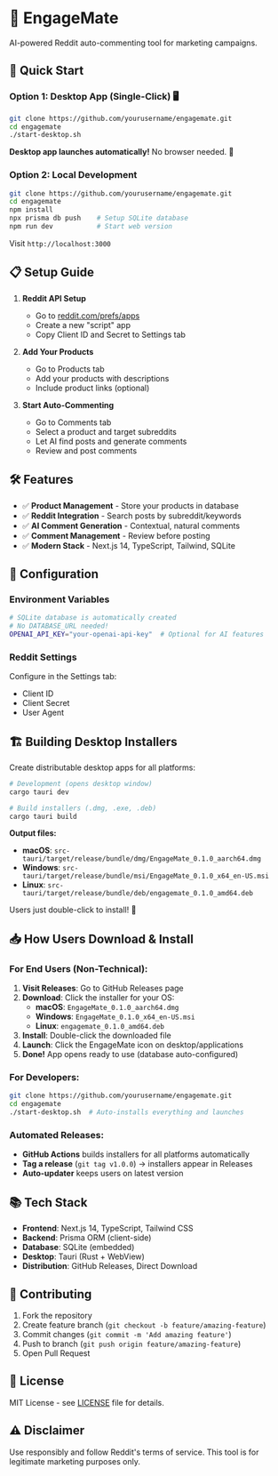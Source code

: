 # 🤖 EngageMate

AI-powered Reddit auto-commenting tool for marketing campaigns.

## 🚀 Quick Start

### Option 1: Desktop App (Single-Click) 🖥️
```bash
git clone https://github.com/yourusername/engagemate.git
cd engagemate
./start-desktop.sh
```

**Desktop app launches automatically!** No browser needed. 🎉

### Option 2: Local Development
```bash
git clone https://github.com/yourusername/engagemate.git
cd engagemate
npm install
npx prisma db push    # Setup SQLite database
npm run dev           # Start web version
```

Visit `http://localhost:3000`

## 📋 Setup Guide

1. **Reddit API Setup**
   - Go to [reddit.com/prefs/apps](https://www.reddit.com/prefs/apps)
   - Create a new "script" app
   - Copy Client ID and Secret to Settings tab

2. **Add Your Products**
   - Go to Products tab
   - Add your products with descriptions
   - Include product links (optional)

3. **Start Auto-Commenting**
   - Go to Comments tab
   - Select a product and target subreddits
   - Let AI find posts and generate comments
   - Review and post comments

## 🛠️ Features

- ✅ **Product Management** - Store your products in database
- ✅ **Reddit Integration** - Search posts by subreddit/keywords
- ✅ **AI Comment Generation** - Contextual, natural comments
- ✅ **Comment Management** - Review before posting
- ✅ **Modern Stack** - Next.js 14, TypeScript, Tailwind, SQLite

## 🔧 Configuration

### Environment Variables
```bash
# SQLite database is automatically created
# No DATABASE_URL needed!
OPENAI_API_KEY="your-openai-api-key"  # Optional for AI features
```

### Reddit Settings
Configure in the Settings tab:
- Client ID
- Client Secret  
- User Agent

## 🏗️ Building Desktop Installers

Create distributable desktop apps for all platforms:

```bash
# Development (opens desktop window)
cargo tauri dev

# Build installers (.dmg, .exe, .deb)
cargo tauri build
```

**Output files:**
- **macOS**: `src-tauri/target/release/bundle/dmg/EngageMate_0.1.0_aarch64.dmg`
- **Windows**: `src-tauri/target/release/bundle/msi/EngageMate_0.1.0_x64_en-US.msi`
- **Linux**: `src-tauri/target/release/bundle/deb/engagemate_0.1.0_amd64.deb`

Users just double-click to install! 🚀

## 📥 How Users Download & Install

### **For End Users (Non-Technical):**
1. **Visit Releases**: Go to GitHub Releases page
2. **Download**: Click the installer for your OS:
   - **macOS**: `EngageMate_0.1.0_aarch64.dmg`
   - **Windows**: `EngageMate_0.1.0_x64_en-US.msi` 
   - **Linux**: `engagemate_0.1.0_amd64.deb`
3. **Install**: Double-click the downloaded file
4. **Launch**: Click the EngageMate icon on desktop/applications
5. **Done!** App opens ready to use (database auto-configured)

### **For Developers:**
```bash
git clone https://github.com/yourusername/engagemate.git
cd engagemate
./start-desktop.sh  # Auto-installs everything and launches
```

### **Automated Releases:**
- **GitHub Actions** builds installers for all platforms automatically
- **Tag a release** (`git tag v1.0.0`) → installers appear in Releases
- **Auto-updater** keeps users on latest version

## 📚 Tech Stack

- **Frontend**: Next.js 14, TypeScript, Tailwind CSS
- **Backend**: Prisma ORM (client-side)
- **Database**: SQLite (embedded)
- **Desktop**: Tauri (Rust + WebView)
- **Distribution**: GitHub Releases, Direct Download

## 🤝 Contributing

1. Fork the repository
2. Create feature branch (`git checkout -b feature/amazing-feature`)
3. Commit changes (`git commit -m 'Add amazing feature'`)
4. Push to branch (`git push origin feature/amazing-feature`)
5. Open Pull Request

## 📄 License

MIT License - see [LICENSE](LICENSE) file for details.

## ⚠️ Disclaimer

Use responsibly and follow Reddit's terms of service. This tool is for legitimate marketing purposes only.